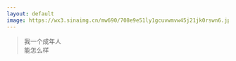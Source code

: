 ```yaml
---
layout: default
image: https://wx3.sinaimg.cn/mw690/708e9e51ly1gcuvwmvw45j21jk0rswn6.jpg
---
```


>我一个成年人<br>能怎么样<br>
